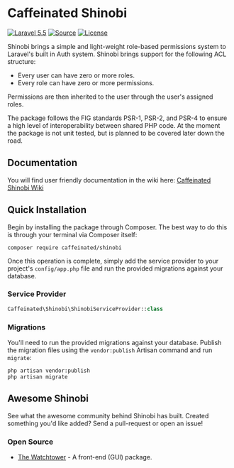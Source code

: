 Caffeinated Shinobi
===================
[![Laravel 5.5](https://img.shields.io/badge/Laravel-5.3-orange.svg?style=flat-square)](http://laravel.com)
[![Source](http://img.shields.io/badge/source-caffeinated/shinobi-blue.svg?style=flat-square)](https://github.com/caffeinated/shinobi)
[![License](http://img.shields.io/badge/license-MIT-brightgreen.svg?style=flat-square)](https://tldrlegal.com/license/mit-license)

Shinobi brings a simple and light-weight role-based permissions system to Laravel's built in Auth system. Shinobi brings support for the following ACL structure:

- Every user can have zero or more roles.
- Every role can have zero or more permissions.

Permissions are then inherited to the user through the user's assigned roles.

The package follows the FIG standards PSR-1, PSR-2, and PSR-4 to ensure a high level of interoperability between shared PHP code. At the moment the package is not unit tested, but is planned to be covered later down the road.

Documentation
-------------
You will find user friendly documentation in the wiki here: [Caffeinated Shinobi Wiki](https://github.com/caffeinated/shinobi/wiki)

Quick Installation
------------------
Begin by installing the package through Composer. The best way to do this is through your terminal via Composer itself:

```
composer require caffeinated/shinobi
```

Once this operation is complete, simply add the service provider to your project's `config/app.php` file and run the provided migrations against your database.

### Service Provider
```php
Caffeinated\Shinobi\ShinobiServiceProvider::class
```

### Migrations
You'll need to run the provided migrations against your database. Publish the migration files using the `vendor:publish` Artisan command and run `migrate`:

```
php artisan vendor:publish
php artisan migrate
```

Awesome Shinobi
---------------
See what the awesome community behind Shinobi has built. Created something you'd like added? Send a pull-request or open an issue!

### Open Source

- [The Watchtower](https://github.com/SmarchSoftware/watchtower) - A front-end (GUI) package.
